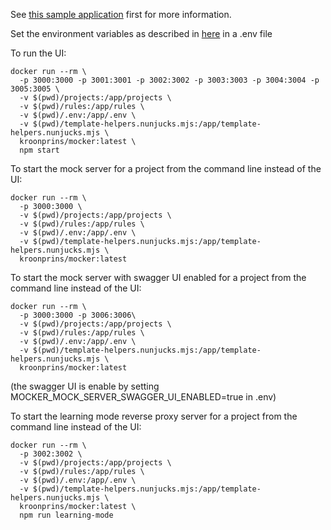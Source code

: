 See [this sample application](https://github.com/kroonprins/mocker-sample) first for more information.

Set the environment variables as described in [here](https://github.com/kroonprins/mocker-sample) in a .env file

To run the UI:
```shell
docker run --rm \
  -p 3000:3000 -p 3001:3001 -p 3002:3002 -p 3003:3003 -p 3004:3004 -p 3005:3005 \
  -v $(pwd)/projects:/app/projects \
  -v $(pwd)/rules:/app/rules \
  -v $(pwd)/.env:/app/.env \
  -v $(pwd)/template-helpers.nunjucks.mjs:/app/template-helpers.nunjucks.mjs \
  kroonprins/mocker:latest \
  npm start
```

To start the mock server for a project from the command line instead of the UI:
```shell
docker run --rm \
  -p 3000:3000 \
  -v $(pwd)/projects:/app/projects \
  -v $(pwd)/rules:/app/rules \
  -v $(pwd)/.env:/app/.env \
  -v $(pwd)/template-helpers.nunjucks.mjs:/app/template-helpers.nunjucks.mjs \
  kroonprins/mocker:latest
```

To start the mock server with swagger UI enabled for a project from the command line instead of the UI:
```shell
docker run --rm \
  -p 3000:3000 -p 3006:3006\
  -v $(pwd)/projects:/app/projects \
  -v $(pwd)/rules:/app/rules \
  -v $(pwd)/.env:/app/.env \
  -v $(pwd)/template-helpers.nunjucks.mjs:/app/template-helpers.nunjucks.mjs \
  kroonprins/mocker:latest
```
(the swagger UI is enable by setting MOCKER_MOCK_SERVER_SWAGGER_UI_ENABLED=true in .env)

To start the  learning mode reverse proxy server for a project from the command line instead of the UI:
```shell
docker run --rm \
  -p 3002:3002 \
  -v $(pwd)/projects:/app/projects \
  -v $(pwd)/rules:/app/rules \
  -v $(pwd)/.env:/app/.env \
  -v $(pwd)/template-helpers.nunjucks.mjs:/app/template-helpers.nunjucks.mjs \
  kroonprins/mocker:latest \
  npm run learning-mode
```
